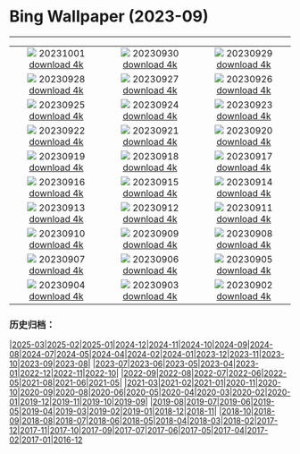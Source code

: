 # Bing Wallpaper (2023-09)
**************
| | | |
| :----: | :----: | :----: |
| ![](https://www.bing.com/th?id=OHR.LakeBledSunrise_FR-FR7792923061_1920x1080.jpg) 20231001 [download 4k](https://www.bing.com/th?id=OHR.LakeBledSunrise_FR-FR7792923061_UHD.jpg) | ![](https://www.bing.com/th?id=OHR.ShenandoahFoliage_FR-FR5502772012_1920x1080.jpg) 20230930 [download 4k](https://www.bing.com/th?id=OHR.ShenandoahFoliage_FR-FR5502772012_UHD.jpg) | ![](https://www.bing.com/th?id=OHR.GuiyangMoon_FR-FR7040582752_1920x1080.jpg) 20230929 [download 4k](https://www.bing.com/th?id=OHR.GuiyangMoon_FR-FR7040582752_UHD.jpg) |
| ![](https://www.bing.com/th?id=OHR.MaritimeDay_FR-FR6769688761_1920x1080.jpg) 20230928 [download 4k](https://www.bing.com/th?id=OHR.MaritimeDay_FR-FR6769688761_UHD.jpg) | ![](https://www.bing.com/th?id=OHR.CapriKrupp_FR-FR5234013603_1920x1080.jpg) 20230927 [download 4k](https://www.bing.com/th?id=OHR.CapriKrupp_FR-FR5234013603_UHD.jpg) | ![](https://www.bing.com/th?id=OHR.VeniceSkatePark_FR-FR4705618167_1920x1080.jpg) 20230926 [download 4k](https://www.bing.com/th?id=OHR.VeniceSkatePark_FR-FR4705618167_UHD.jpg) |
| ![](https://www.bing.com/th?id=OHR.GlacierBayOtter_FR-FR3887567269_1920x1080.jpg) 20230925 [download 4k](https://www.bing.com/th?id=OHR.GlacierBayOtter_FR-FR3887567269_UHD.jpg) | ![](https://www.bing.com/th?id=OHR.GenoeseTower_FR-FR7845957372_1920x1080.jpg) 20230924 [download 4k](https://www.bing.com/th?id=OHR.GenoeseTower_FR-FR7845957372_UHD.jpg) | ![](https://www.bing.com/th?id=OHR.GastronomyDay_FR-FR7756533791_1920x1080.jpg) 20230923 [download 4k](https://www.bing.com/th?id=OHR.GastronomyDay_FR-FR7756533791_UHD.jpg) |
| ![](https://www.bing.com/th?id=OHR.ShamwariRhino_FR-FR1116105589_1920x1080.jpg) 20230922 [download 4k](https://www.bing.com/th?id=OHR.ShamwariRhino_FR-FR1116105589_UHD.jpg) | ![](https://www.bing.com/th?id=OHR.NobelNorway_FR-FR0963742399_1920x1080.jpg) 20230921 [download 4k](https://www.bing.com/th?id=OHR.NobelNorway_FR-FR0963742399_UHD.jpg) | ![](https://www.bing.com/th?id=OHR.ArkadiaPark_FR-FR0610360339_1920x1080.jpg) 20230920 [download 4k](https://www.bing.com/th?id=OHR.ArkadiaPark_FR-FR0610360339_UHD.jpg) |
| ![](https://www.bing.com/th?id=OHR.SplugenPass_FR-FR8357846170_1920x1080.jpg) 20230919 [download 4k](https://www.bing.com/th?id=OHR.SplugenPass_FR-FR8357846170_UHD.jpg) | ![](https://www.bing.com/th?id=OHR.MilkyWayPortugal_FR-FR9919070514_1920x1080.jpg) 20230918 [download 4k](https://www.bing.com/th?id=OHR.MilkyWayPortugal_FR-FR9919070514_UHD.jpg) | ![](https://www.bing.com/th?id=OHR.CubanTody_FR-FR9694698532_1920x1080.jpg) 20230917 [download 4k](https://www.bing.com/th?id=OHR.CubanTody_FR-FR9694698532_UHD.jpg) |
| ![](https://www.bing.com/th?id=OHR.OktoberfestWorkers_FR-FR0137764412_1920x1080.jpg) 20230916 [download 4k](https://www.bing.com/th?id=OHR.OktoberfestWorkers_FR-FR0137764412_UHD.jpg) | ![](https://www.bing.com/th?id=OHR.GlenariffForest_FR-FR8149555796_1920x1080.jpg) 20230915 [download 4k](https://www.bing.com/th?id=OHR.GlenariffForest_FR-FR8149555796_UHD.jpg) | ![](https://www.bing.com/th?id=OHR.MongoliaHorses_FR-FR6648660831_1920x1080.jpg) 20230914 [download 4k](https://www.bing.com/th?id=OHR.MongoliaHorses_FR-FR6648660831_UHD.jpg) |
| ![](https://www.bing.com/th?id=OHR.HemakutaHill_FR-FR6222241718_1920x1080.jpg) 20230913 [download 4k](https://www.bing.com/th?id=OHR.HemakutaHill_FR-FR6222241718_UHD.jpg) | ![](https://www.bing.com/th?id=OHR.NorthSeaStairs_FR-FR5596287434_1920x1080.jpg) 20230912 [download 4k](https://www.bing.com/th?id=OHR.NorthSeaStairs_FR-FR5596287434_UHD.jpg) | ![](https://www.bing.com/th?id=OHR.MarathonMedoc_FR-FR5430378325_1920x1080.jpg) 20230911 [download 4k](https://www.bing.com/th?id=OHR.MarathonMedoc_FR-FR5430378325_UHD.jpg) |
| ![](https://www.bing.com/th?id=OHR.CastelmazzanoSunrise_FR-FR5171690976_1920x1080.jpg) 20230910 [download 4k](https://www.bing.com/th?id=OHR.CastelmazzanoSunrise_FR-FR5171690976_UHD.jpg) | ![](https://www.bing.com/th?id=OHR.AyutthayaTemple_FR-FR4416572016_1920x1080.jpg) 20230909 [download 4k](https://www.bing.com/th?id=OHR.AyutthayaTemple_FR-FR4416572016_UHD.jpg) | ![](https://www.bing.com/th?id=OHR.RugbyWorldCup_FR-FR6347432536_1920x1080.jpg) 20230908 [download 4k](https://www.bing.com/th?id=OHR.RugbyWorldCup_FR-FR6347432536_UHD.jpg) |
| ![](https://www.bing.com/th?id=OHR.CamelsAbove_FR-FR9524017477_1920x1080.jpg) 20230907 [download 4k](https://www.bing.com/th?id=OHR.CamelsAbove_FR-FR9524017477_UHD.jpg) | ![](https://www.bing.com/th?id=OHR.CreteHarbor_FR-FR9327699633_1920x1080.jpg) 20230906 [download 4k](https://www.bing.com/th?id=OHR.CreteHarbor_FR-FR9327699633_UHD.jpg) | ![](https://www.bing.com/th?id=OHR.MountSegla_FR-FR9123085468_1920x1080.jpg) 20230905 [download 4k](https://www.bing.com/th?id=OHR.MountSegla_FR-FR9123085468_UHD.jpg) |
| ![](https://www.bing.com/th?id=OHR.BourgesMarsh_FR-FR0172809073_1920x1080.jpg) 20230904 [download 4k](https://www.bing.com/th?id=OHR.BourgesMarsh_FR-FR0172809073_UHD.jpg) | ![](https://www.bing.com/th?id=OHR.ManhattanAerial_FR-FR8563550071_1920x1080.jpg) 20230903 [download 4k](https://www.bing.com/th?id=OHR.ManhattanAerial_FR-FR8563550071_UHD.jpg) | ![](https://www.bing.com/th?id=OHR.TinyHummer_FR-FR8365055526_1920x1080.jpg) 20230902 [download 4k](https://www.bing.com/th?id=OHR.TinyHummer_FR-FR8365055526_UHD.jpg) |

### 历史归档：

|[2025-03](bing/2025-03/2025-03.md)|[2025-02](bing/2025-02/2025-02.md)|[2025-01](bing/2025-01/2025-01.md)|[2024-12](bing/2024-12/2024-12.md)|[2024-11](bing/2024-11/2024-11.md)|[2024-10](bing/2024-10/2024-10.md)|[2024-09](bing/2024-09/2024-09.md)|[2024-08](bing/2024-08/2024-08.md)|[2024-07](bing/2024-07/2024-07.md)|[2024-05](bing/2024-05/2024-05.md)|[2024-04](bing/2024-04/2024-04.md)|[2024-02](bing/2024-02/2024-02.md)|[2024-01](bing/2024-01/2024-01.md)|[2023-12](bing/2023-12/2023-12.md)|[2023-11](bing/2023-11/2023-11.md)|[2023-10](bing/2023-10/2023-10.md)|[2023-09](bing/2023-09/2023-09.md)|[2023-08](bing/2023-08/2023-08.md)|
|[2023-07](bing/2023-07/2023-07.md)|[2023-06](bing/2023-06/2023-06.md)|[2023-05](bing/2023-05/2023-05.md)|[2023-04](bing/2023-04/2023-04.md)|[2023-01](bing/2023-01/2023-01.md)|[2022-12](bing/2022-12/2022-12.md)|[2022-11](bing/2022-11/2022-11.md)|[2022-10](bing/2022-10/2022-10.md)|
|[2022-09](bing/2022-09/2022-09.md)|[2022-08](bing/2022-08/2022-08.md)|[2022-07](bing/2022-07/2022-07.md)|[2022-06](bing/2022-06/2022-06.md)|[2022-05](bing/2022-05/2022-05.md)|[2021-08](bing/2021-08/2021-08.md)|[2021-06](bing/2021-06/2021-06.md)|[2021-05](bing/2021-05/2021-05.md)|
|[2021-03](bing/2021-03/2021-03.md)|[2021-02](bing/2021-02/2021-02.md)|[2021-01](bing/2021-01/2021-01.md)|[2020-11](bing/2020-11/2020-11.md)|[2020-10](bing/2020-10/2020-10.md)|[2020-09](bing/2020-09/2020-09.md)|[2020-08](bing/2020-08/2020-08.md)|[2020-06](bing/2020-06/2020-06.md)|[2020-05](bing/2020-05/2020-05.md)|[2020-04](bing/2020-04/2020-04.md)|[2020-03](bing/2020-03/2020-03.md)|[2020-02](bing/2020-02/2020-02.md)|[2020-01](bing/2020-01/2020-01.md)|[2019-12](bing/2019-12/2019-12.md)|[2019-11](bing/2019-11/2019-11.md)|[2019-10](bing/2019-10/2019-10.md)|[2019-09](bing/2019-09/2019-09.md)|
|[2019-08](bing/2019-08/2019-08.md)|[2019-07](bing/2019-07/2019-07.md)|[2019-06](bing/2019-06/2019-06.md)|[2019-05](bing/2019-05/2019-05.md)|[2019-04](bing/2019-04/2019-04.md)|[2019-03](bing/2019-03/2019-03.md)|[2019-02](bing/2019-02/2019-02.md)|[2019-01](bing/2019-01/2019-01.md)|[2018-12](bing/2018-12/2018-12.md)|[2018-11](bing/2018-11/2018-11.md)|
|[2018-10](bing/2018-10/2018-10.md)|[2018-09](bing/2018-09/2018-09.md)|[2018-08](bing/2018-08/2018-08.md)|[2018-07](bing/2018-07/2018-07.md)|[2018-06](bing/2018-06/2018-06.md)|[2018-05](bing/2018-05/2018-05.md)|[2018-04](bing/2018-04/2018-04.md)|[2018-03](bing/2018-03/2018-03.md)|[2018-02](bing/2018-02/2018-02.md)|[2017-12](bing/2017-12/2017-12.md)|[2017-11](bing/2017-11/2017-11.md)|[2017-10](bing/2017-10/2017-10.md)|[2017-09](bing/2017-09/2017-09.md)|[2017-07](bing/2017-07/2017-07.md)|[2017-06](bing/2017-06/2017-06.md)|[2017-05](bing/2017-05/2017-05.md)|[2017-04](bing/2017-04/2017-04.md)|[2017-02](bing/2017-02/2017-02.md)|[2017-01](bing/2017-01/2017-01.md)|[2016-12](bing/2016-12/2016-12.md)
